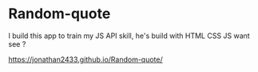 # Random-quote
I build this app to train my JS API skill, he's build with HTML CSS JS
want see ? 

https://jonathan2433.github.io/Random-quote/
